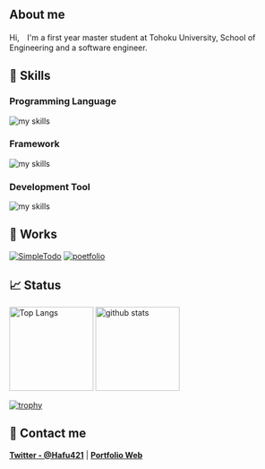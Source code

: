 ## About me
Hi,　I'm a first year master student at Tohoku University, School of Engineering and a software engineer. 

## 🌱 Skills
### Programming Language
<img alt="my skills" src="https://skillicons.dev/icons?theme=light&perline=8&i=html,css,ts,js,python,cpp" />

### Framework
<img alt="my skills" src="https://skillicons.dev/icons?theme=light&perline=8&i=react,nodejs,nextjs,tailwind,threejs" />

### Development Tool
<img alt="my skills" src="https://skillicons.dev/icons?theme=light&perline=8&i=vscode,git,github,docker,firebase" />

## 🚀 Works
[![SimpleTodo](https://github-readme-stats.vercel.app/api/pin/?username=hfukuoka&repo=SimpleTodo)](https://github.com/hfukuoka/SimpleTodo)
[![poetfolio](https://github-readme-stats.vercel.app/api/pin/?username=hfukuoka&repo=portfolio)](https://github.com/hfukuoka/portfolio)

## 📈 Status

<p align="left"> 
  <img alt="Top Langs" height="150px" src="https://github-readme-stats.vercel.app/api/top-langs/?username=hfukuoka&layout=compact&show_icons=true" />
  <img alt="github stats" height="150px" src="https://github-readme-stats.vercel.app/api?username=hfukuoka" />
</p>

[![trophy](https://github-profile-trophy.vercel.app/?username=hfukuoka&margin-w=5)](https://github.com/hfukuoka/)

## 📨 Contact me

**[Twitter - @Hafu421](https://twitter.com/HaFu421)** | **[Portfolio Web](https://portfolio-hfukuoka.vercel.app/)**

<!--
**hfukuoka/hfukuoka** is a ✨ _special_ ✨ repository because its `README.md` (this file) appears on your GitHub profile.

Here are some ideas to get you started:

- 🔭 I’m currently working on ...
- 🌱 I’m currently learning ...
- 👯 I’m looking to collaborate on ...
- 🤔 I’m looking for help with ...
- 💬 Ask me about ...
- 📫 How to reach me: ...
- 😄 Pronouns: ...
- ⚡ Fun fact: ...
-->
